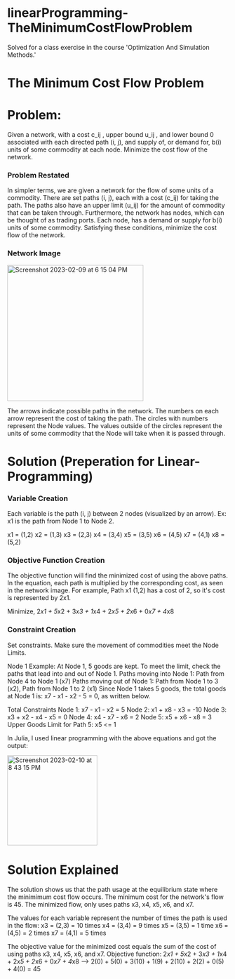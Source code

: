 # linearProgramming-TheMinimumCostFlowProblem
Solved for a class exercise in the course 'Optimization And Simulation Methods.' 

# The Minimum Cost Flow Problem

# Problem:
Given a network, with a cost c_ij , upper bound u_ij , and lower bound 0 associated with each directed path (i, j), and supply of, or demand for, b(i) units of some commodity at each node. Minimize the cost flow of the network.

### Problem Restated
In simpler terms, we are given a network for the flow of some units of a commodity. There are set paths (i, j), each with a cost (c_ij) for taking the path. The paths also have an upper limit (u_ij) for the amount of commodity that can be taken through. Furthermore, the network has nodes, which can be thought of as trading ports. Each node, has a demand or supply for b(i) units of some commodity. Satisfying these conditions, minimize the cost flow of the network.

### Network Image

<img width="310" alt="Screenshot 2023-02-09 at 6 15 04 PM" src="https://user-images.githubusercontent.com/105748980/218240263-393e50c6-12a3-40e1-b0b8-8889d87dda94.png">

The arrows indicate possible paths in the network. The numbers on each arrow represent the cost of taking the path. The circles with numbers represent the Node values. The values outside of the circles represent the units of some commodity that the Node will take when it is passed through.

# Solution (Preperation for Linear-Programming)

### Variable Creation
Each variable is the path (i, j) between 2 nodes (visualized by an arrow). 
Ex: x1 is the path from Node 1 to Node 2.

x1 = (1,2)
x2 = (1,3)
x3 = (2,3)
x4 = (3,4)
x5 = (3,5)
x6 = (4,5)
x7 = (4,1)
x8 = (5,2) 

### Objective Function Creation
The objective function will find the minimized cost of using the above paths. In the equation, each path is multiplied by the corresponding cost, as seen in the network image. For example, Path x1 (1,2) has a cost of 2, so it's cost is represented by 2x1.

Minimize, 2*x1 + 5*x2 + 3*x3 + 1*x4 + 2*x5 + 2*x6 + 0*x7 + 4*x8

### Constraint Creation
Set constraints. Make sure the movement of commodities meet the Node Limits. 

Node 1 Example:
At Node 1, 5 goods are kept. To meet the limit, check the paths that lead into and out of Node 1. 
Paths moving into Node 1: Path from Node 4 to Node 1 (x7)
Paths moving out of Node 1: Path from Node 1 to 3 (x2), Path from Node 1 to 2 (x1)
Since Node 1 takes 5 goods, the total goods at Node 1 is: x7 - x1 - x2 - 5 = 0, as written below.

Total Constraints
Node 1: x7 - x1 - x2 = 5
Node 2: x1 + x8 - x3 = -10
Node 3: x3 + x2 - x4 - x5 = 0
Node 4: x4 - x7 - x6 = 2
Node 5: x5 + x6 - x8 = 3
Upper Goods Limit for Path 5: x5 <= 1

In Julia, I used linear programming with the above equations and got the output:

<img width="205" alt="Screenshot 2023-02-10 at 8 43 15 PM" src="https://user-images.githubusercontent.com/105748980/218240454-d2c05f8a-489b-4370-b96c-7bb184116ce7.png">

# Solution Explained

The solution shows us that the path usage at the equilibrium state where the minimimum cost flow occurs. The minimum cost for the network's flow is 45. The minimized flow, only uses paths x3, x4, x5, x6, and x7. 

The values for each variable represent the number of times the path is used in the flow:
x3 = (2,3) = 10 times
x4 = (3,4) = 9 times
x5 = (3,5) = 1 time
x6 = (4,5) = 2 times
x7 = (4,1) = 5 times

The objective value for the minimized cost equals the sum of the cost of using paths x3, x4, x5, x6, and x7. 
Objective function: 
2*x1 + 5*x2 + 3*x3 + 1*x4 + 2*x5 + 2*x6 + 0*x7 + 4*x8 --> 2(0) + 5(0) + 3(10) + 1(9) + 2(10) + 2(2) + 0(5) + 4(0) = 45

